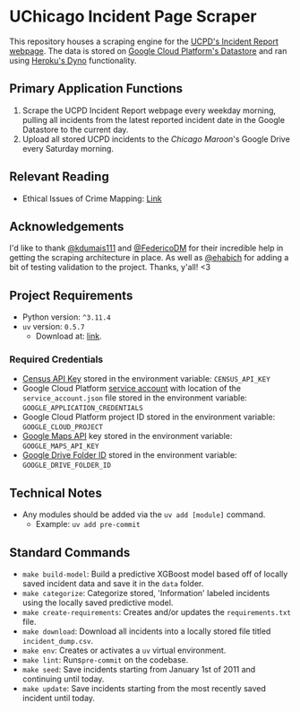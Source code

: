 # UChicago Incident Page Scraper
This repository houses a scraping engine for the [UCPD's Incident Report webpage](https://incidentreports.uchicago.edu/). The data is stored on
[Google Cloud Platform's Datastore](https://cloud.google.com/datastore) and ran using [Heroku's Dyno](https://devcenter.heroku.com/articles/dyno-types) functionality.

## Primary Application Functions
1. Scrape the UCPD Incident Report webpage every weekday morning, pulling all incidents from the latest reported incident date in the Google Datastore to the current day.
2. Upload all stored UCPD incidents to the _Chicago Maroon_'s Google Drive every Saturday morning.

## Relevant Reading
- Ethical Issues of Crime Mapping: [Link](https://storymaps.arcgis.com/stories/9b71d1fba77641a0ad35b07b23aae66b?utm_source=pocket_saves)

## Acknowledgements
I'd like to thank [@kdumais111](https://github.com/kdumais111) and [@FedericoDM](https://github.com/FedericoDM) for their incredible help in getting the scraping architecture in place.
As well as [@ehabich](https://github.com/ehabich) for adding a bit of testing validation to the project. Thanks, y'all! <3

## Project Requirements
- Python version: `^3.11.4`
- `uv` version: `0.5.7`
  - Download at: [link](https://docs.astral.sh/uv/).

### Required Credentials
- [Census API Key](https://api.census.gov/data/key_signup.html) stored in the environment variable: `CENSUS_API_KEY`
- Google Cloud Platform [service account](https://cloud.google.com/iam/docs/service-account-overview) with location of the `service_account.json` file stored in the environment
variable: `GOOGLE_APPLICATION_CREDENTIALS`
- Google Cloud Platform project ID stored in the environment variable: `GOOGLE_CLOUD_PROJECT`
- [Google Maps API](https://developers.google.com/maps/documentation/geocoding/get-api-key) key stored in the environment variable: `GOOGLE_MAPS_API_KEY`
- [Google Drive Folder ID](https://ploi.io/documentation/database/where-do-i-get-google-drive-folder-id) stored in the environment variable: `GOOGLE_DRIVE_FOLDER_ID`

## Technical Notes
- Any modules should be added via the `uv add [module]` command.
  - Example: `uv add pre-commit`

## Standard Commands
- `make build-model`: Build a predictive XGBoost model based off of locally saved incident data and save it in the `data` folder.
- `make categorize`: Categorize stored, 'Information' labeled incidents using the locally saved predictive model.
- `make create-requirements`: Creates and/or updates the `requirements.txt` file.
- `make download`: Download all incidents into a locally stored file titled `incident_dump.csv`.
- `make env`: Creates or activates a `uv` virtual environment.
- `make lint`: Runs`pre-commit` on the codebase.
- `make seed`: Save incidents starting from January 1st of 2011 and continuing until today.
- `make update`: Save incidents starting from the most recently saved incident until today.
